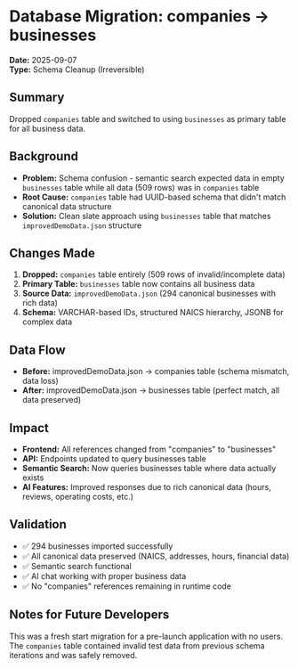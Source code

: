 # Database Migration: companies → businesses

**Date:** 2025-09-07  
**Type:** Schema Cleanup (Irreversible)

## Summary
Dropped `companies` table and switched to using `businesses` as primary table for all business data.

## Background
- **Problem:** Schema confusion - semantic search expected data in empty `businesses` table while all data (509 rows) was in `companies` table
- **Root Cause:** `companies` table had UUID-based schema that didn't match canonical data structure
- **Solution:** Clean slate approach using `businesses` table that matches `improvedDemoData.json` structure

## Changes Made
1. **Dropped:** `companies` table entirely (509 rows of invalid/incomplete data)
2. **Primary Table:** `businesses` table now contains all business data
3. **Source Data:** `improvedDemoData.json` (294 canonical businesses with rich data)
4. **Schema:** VARCHAR-based IDs, structured NAICS hierarchy, JSONB for complex data

## Data Flow
- **Before:** improvedDemoData.json → companies table (schema mismatch, data loss)
- **After:** improvedDemoData.json → businesses table (perfect match, all data preserved)

## Impact
- **Frontend:** All references changed from "companies" to "businesses"
- **API:** Endpoints updated to query businesses table
- **Semantic Search:** Now queries businesses table where data actually exists
- **AI Features:** Improved responses due to rich canonical data (hours, reviews, operating costs, etc.)

## Validation
- ✅ 294 businesses imported successfully
- ✅ All canonical data preserved (NAICS, addresses, hours, financial data)
- ✅ Semantic search functional
- ✅ AI chat working with proper business data
- ✅ No "companies" references remaining in runtime code

## Notes for Future Developers
This was a fresh start migration for a pre-launch application with no users. The `companies` table contained invalid test data from previous schema iterations and was safely removed.